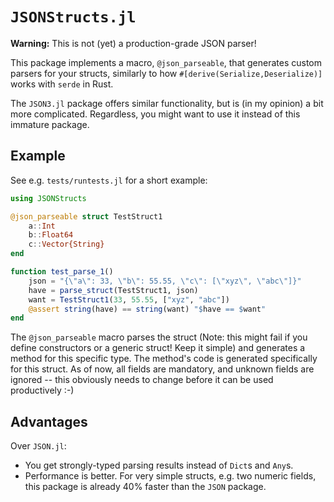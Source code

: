# `JSONStructs.jl`

**Warning:** This is not (yet) a production-grade JSON parser!

This package implements a macro, `@json_parseable`, that generates custom parsers for your structs,
similarly to how `#[derive(Serialize,Deserialize)]` works with `serde` in Rust.

The `JSON3.jl` package offers similar functionality, but is (in my opinion) a bit more complicated.
Regardless, you might want to use it instead of this immature package.

## Example

See e.g. `tests/runtests.jl` for a short example:

```julia
using JSONStructs

@json_parseable struct TestStruct1
    a::Int
    b::Float64
    c::Vector{String}
end

function test_parse_1()
    json = "{\"a\": 33, \"b\": 55.55, \"c\": [\"xyz\", \"abc\"]}"
    have = parse_struct(TestStruct1, json)
    want = TestStruct1(33, 55.55, ["xyz", "abc"])
    @assert string(have) == string(want) "$have == $want"
end

```

The `@json_parseable` macro parses the struct (Note: this might fail if you define constructors or a
generic struct! Keep it simple) and generates a method for this specific type. The method's code is
generated specifically for this struct. As of now, all fields are mandatory, and unknown fields are
ignored -- this obviously needs to change before it can be used productively :-)

## Advantages

Over `JSON.jl`:

* You get strongly-typed parsing results instead of `Dict`s and `Any`s.
* Performance is better. For very simple structs, e.g. two numeric fields, this package is already
40% faster than the `JSON` package.

